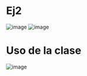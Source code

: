 # Ej2
![image](https://github.com/user-attachments/assets/caddebc3-e87e-4a0c-abe8-60328b7f2539)
![image](https://github.com/user-attachments/assets/abb86e9b-d9c9-44fa-97d0-c48013bbc748)
# Uso de la clase
![image](https://github.com/user-attachments/assets/7d07e8c2-6b1f-4582-a671-d01e9ac9f73f)
